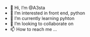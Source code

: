 - 👋 Hi, I’m @A3sta
- 👀 I’m interested in front end, python
- 🌱 I’m currently learning pyhton
- 💞️ I’m looking to collaborate on 
- 📫 How to reach me ...

<!---
A3sta/A3sta is a ✨ special ✨ repository because its `README.md` (this file) appears on your GitHub profile.
You can click the Preview link to take a look at your changes.
--->
